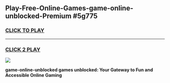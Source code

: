 
## Play-Free-Online-Games-game-online-unblocked-Premium #5g775
<h3>
<a href="https://premium.freeplayer.one?title=game-online-unblocked&ref=8M">CLICK TO PLAY</a></h3>
<hr>

<h3>
<a href="https://premium.freeplayer.one?title=game-online-unblocked&ref=8M">CLICK 2 PLAY</a>
  
</h3>

<a href="https://premium.freeplayer.one?title=game-online-unblocked&ref=8M"><img src="https://clearcache.store/games.png"></a>


**game-online-unblocked games unblocked: Your Gateway to Fun and Accessible Online Gaming**
